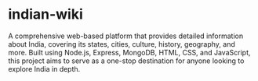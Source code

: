 # indian-wiki
A comprehensive web-based platform that provides detailed information about India, covering its states, cities, culture, history, geography, and more. Built using Node.js, Express, MongoDB, HTML, CSS, and JavaScript, this project aims to serve as a one-stop destination for anyone looking to explore India in depth.
